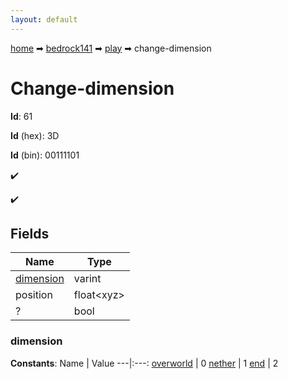 ```yaml
---
layout: default
---
```


[home](/) ➡ [bedrock141](/protocol/bedrock141) ➡ [play](/protocol/bedrock141/play) ➡ change-dimension

# Change-dimension

**Id**: 61

**Id** (hex): 3D

**Id** (bin): 00111101

✔️

✔️

## Fields

Name | Type
---|---
[dimension](#dimension) | varint
position | float&lt;xyz&gt;
? | bool

### dimension

**Constants**:
Name | Value
---|:---:
[overworld](dimension_overworld) | 0
[nether](dimension_nether) | 1
[end](dimension_end) | 2

